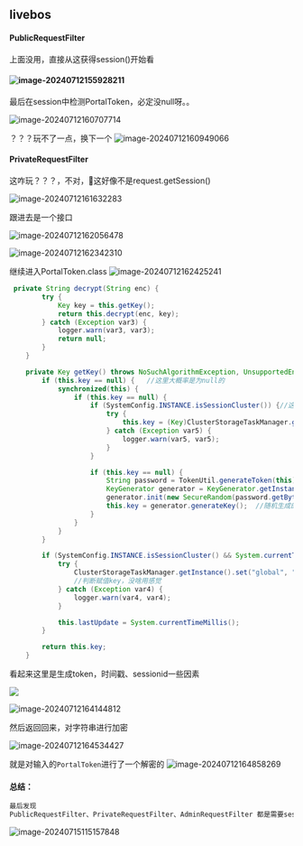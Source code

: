 ## livebos

#### PublicRequestFilter

上面没用，直接从这获得session()开始看

#### ![image-20240712155928211](X:\github\cxkjy.github.io\cxkjy.github.io\img\final\image-20240712155928211.png)

最后在session中检测PortalToken，必定没null呀。。

![image-20240712160707714](X:\github\cxkjy.github.io\cxkjy.github.io\img\final\image-20240712160707714.png)


？？？玩不了一点，换下一个
![image-20240712160949066](X:\github\cxkjy.github.io\cxkjy.github.io\img\final\image-20240712160949066.png)

#### PrivateRequestFilter

这咋玩？？？，不对，🤢这好像不是request.getSession()

![image-20240712161632283](X:\github\cxkjy.github.io\cxkjy.github.io\img\final\image-20240712161632283.png)

跟进去是一个接口

![image-20240712162056478](X:\github\cxkjy.github.io\cxkjy.github.io\img\final\image-20240712162056478.png)



![image-20240712162342310](X:\github\cxkjy.github.io\cxkjy.github.io\img\final\image-20240712162342310.png)

继续进入PortalToken.class
![image-20240712162425241](X:\github\cxkjy.github.io\cxkjy.github.io\img\final\image-20240712162425241.png)




```java
 private String decrypt(String enc) {
        try {
            Key key = this.getKey();
            return this.decrypt(enc, key);
        } catch (Exception var3) {
            logger.warn(var3, var3);
            return null;
        }
    }
```



```java
    private Key getKey() throws NoSuchAlgorithmException, UnsupportedEncodingException {
        if (this.key == null) {   //这里大概率是为null的
            synchronized(this) {
                if (this.key == null) {
                    if (SystemConfig.INSTANCE.isSessionCluster()) {//这里固定返回false
                        try {
                            this.key = (Key)ClusterStorageTaskManager.getInstance().get("global", "portal.token.key");
                        } catch (Exception var5) {
                            logger.warn(var5, var5);
                        }
                    }

                    if (this.key == null) {
                        String password = TokenUtil.generateToken(this);  //这里是生成的时间戳+sessionid
                        KeyGenerator generator = KeyGenerator.getInstance("DES");
                        generator.init(new SecureRandom(password.getBytes("UTF-8")));
                        this.key = generator.generateKey();  //随机生成的key
                    }
                }
            }
        }

        if (SystemConfig.INSTANCE.isSessionCluster() && System.currentTimeMillis() - this.lastUpdate > 3600000L) {
            try {
                ClusterStorageTaskManager.getInstance().set("global", "portal.token.key", this.key);
                //判断赋值key，没啥用感觉
            } catch (Exception var4) {
                logger.warn(var4, var4);
            }

            this.lastUpdate = System.currentTimeMillis();
        }

        return this.key;
    }
```

看起来这里是生成token，时间戳、sessionid一些因素

![](X:\github\cxkjy.github.io\cxkjy.github.io\img\final\image-20240712163718527.png)

![image-20240712164144812](X:\github\cxkjy.github.io\cxkjy.github.io\img\final\image-20240712164144812.png)

然后返回回来，对字符串进行加密

![image-20240712164534427](X:\github\cxkjy.github.io\cxkjy.github.io\img\final\image-20240712164534427.png)

就是对输入的`PortalToken`进行了一个解密的 
![image-20240712164858269](X:\github\cxkjy.github.io\cxkjy.github.io\img\final\image-20240712164858269.png)

#### 总结：

```java
最后发现
PublicRequestFilter、PrivateRequestFilter、AdminRequestFilter 都是需要session的，所以第一个if判断就过不去后面就不用看了。
```

![image-20240715115157848](X:\github\cxkjy.github.io\cxkjy.github.io\img\final\image-20240715115157848.png)